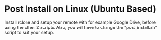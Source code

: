 # Post Install on Linux (Ubuntu Based)

Install rclone and setup your remote with for example Google Drive, before using the other 2 scripts. Also, you will have to change the "post_install.sh" script to suit your setup.
